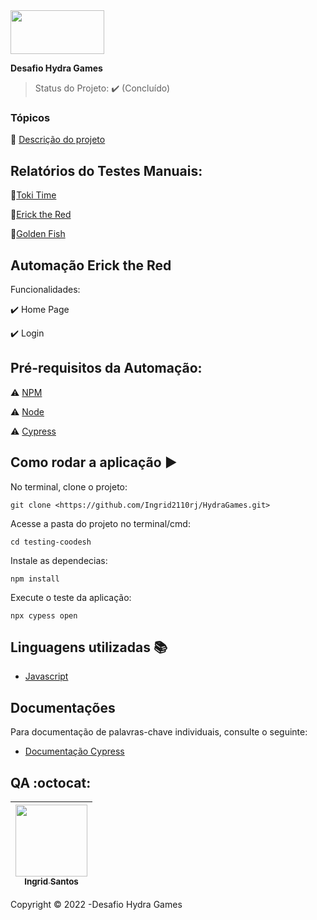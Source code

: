 
<img src="https://www.hydragames.com.br/wp-content/uploads/2022/07/hydra_games.png" width="150" height="70">

<b> Desafio Hydra Games </b>


> Status do Projeto: :heavy_check_mark: (Concluído)
> 

### Tópicos

:small_blue_diamond: [Descrição do projeto](https://github.com/Ingrid2110rj/testing-coodesh/blob/main/Descri%C3%A7%C3%A3odoProjeto.md)

## Relatórios do Testes Manuais:


:small_blue_diamond:[Toki Time](https://github.com/Ingrid2110rj/HydraGames/blob/main/TOKI-TIME.pdf)

:small_blue_diamond:[Erick the Red](https://github.com/Ingrid2110rj/HydraGames/blob/main/ERIK%20THE%20RED.pdf)

:small_blue_diamond:[Golden Fish](https://github.com/Ingrid2110rj/HydraGames/blob/main/GOLDEN-FISHTANK.pdf)



## Automação Erick the Red 

Funcionalidades:

:heavy_check_mark: Home Page

:heavy_check_mark: Login




## Pré-requisitos da Automação:

:warning: [NPM](https://docs.npmjs.com/cli/v6/commands/npm-install)

:warning: [Node](https://nodejs.org/en/download/)

:warning: [Cypress](https://docs.cypress.io/guides/getting-started/installing-cypress#What-you-ll-learn)



## Como rodar a aplicação :arrow_forward:

No terminal, clone o projeto:

```
git clone <https://github.com/Ingrid2110rj/HydraGames.git>

```

Acesse a pasta do projeto no terminal/cmd:

```
cd testing-coodesh

```

Instale as dependecias:

```
npm install

```

Execute o teste da aplicação:

```
npx cypess open

```


## Linguagens utilizadas :books:

- [Javascript](https://pt-br.reactjs.org/docs/create-a-new-react-app.html)

## Documentações

Para documentação de palavras-chave individuais, consulte o seguinte:

 - [Documentação Cypress](https://docs.cypress.io/guides/overview/why-cypress)

 


## QA :octocat:

| [<img src="https://avatars.githubusercontent.com/u/90401515?v=4" width=115><br><sub>Ingrid Santos</sub>](https://github.com/Ingrid2110rj)
| :---: |



Copyright :copyright: 2022 -Desafio Hydra Games
